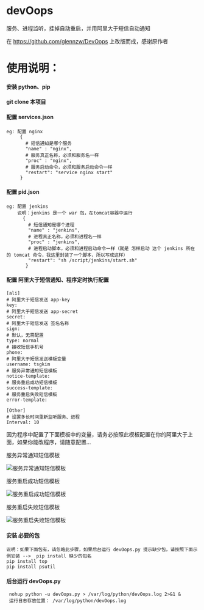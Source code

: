 # devOops

服务、进程监听，挂掉自动重启，并用阿里大于短信自动通知

在 https://github.com/glennzw/DevOops 上改版而成，感谢原作者

# 使用说明：
#### 安装 python、pip 

#### git clone 本项目

#### 配置 services.json
```
eg: 配置 nginx
     {
       # 短信通知是哪个服务
       "name" : "nginx", 
       # 服务真正名称，必须和服务名一样
       "proc" : "nginx",
       # 服务启动命令，必须和服务启动命令一样
       "restart": "service nginx start"
     }
```

#### 配置 pid.json
```
eg: 配置 jenkins
    说明：jenkins 是一个 war 包，在tomcat容器中运行
      {
        # 短信通知是哪个进程
        "name" : "jenkins",
        # 进程真正名称，必须和进程名一样
        "proc" : "jenkins",
        # 进程启动脚本，必须和进程启动命令一样（就是 怎样启动 这个 jenkins 所在的 tomcat 命令，我这里封装了一个脚本，所以写成这样）
        "restart": "sh /script/jenkins/start.sh"
       }
```
       
#### 配置 阿里大于短信通知、程序定时执行配置
```
[ali]
# 阿里大于短信发送 app-key
key: 
# 阿里大于短信发送 app-secret
secret:
# 阿里大于短信发送 签名名称
sign: 
# 默认，无需配置
type: normal
# 接收短信手机号
phone: 
# 阿里大于短信发送模板变量
username: tsgkim
# 服务异常通知短信模板
notice-template: 
# 服务重启成功短信模板
success-template: 
# 服务重启失败短信模板
error-template: 

[Other]
# 设置多长时间重新监听服务、进程
Interval: 10
```
因为程序中配置了下面模板中的变量，请务必按照此模板配置在你的阿里大于上面，如果你能改程序，请随意配置...

服务异常通知短信模板

![服务异常通知短信模板](http://resource.tsg.kim/%E6%9C%8D%E5%8A%A1%E7%9B%91%E5%90%AC%E9%80%9A%E7%9F%A5.png)

服务重启成功短信模板

![服务重启成功短信模板](http://resource.tsg.kim/%E6%9C%8D%E5%8A%A1%E7%9B%91%E5%90%AC%E6%88%90%E5%8A%9F%E9%80%9A%E7%9F%A5.png)

服务重启失败短信模板

![服务重启失败短信模板](http://resource.tsg.kim/%E6%9C%8D%E5%8A%A1%E9%87%8D%E5%90%AF%E5%A4%B1%E8%B4%A5%E9%80%9A%E7%9F%A5.png)
          
#### 安装 必要的包
```
说明：如果下面包有，请忽略此步骤，如果后台运行 devOops.py 提示缺少包，请按照下面示例安装 -->  pip install 缺少的包名
pip install top
pip install psutil
```

#### 后台运行 devOops.py
```
 nohup python -u devOops.py > /var/log/python/devOops.log 2>&1 &
 运行日志存放位置： /var/log/python/devOops.log
```
